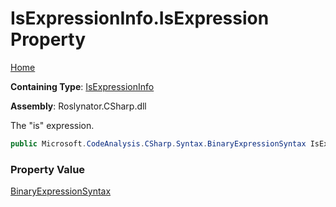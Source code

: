 # IsExpressionInfo\.IsExpression Property

[Home](../../../../../README.md)

**Containing Type**: [IsExpressionInfo](../README.md)

**Assembly**: Roslynator\.CSharp\.dll

  
The "is" expression\.

```csharp
public Microsoft.CodeAnalysis.CSharp.Syntax.BinaryExpressionSyntax IsExpression { get; }
```

### Property Value

[BinaryExpressionSyntax](https://docs.microsoft.com/en-us/dotnet/api/microsoft.codeanalysis.csharp.syntax.binaryexpressionsyntax)

